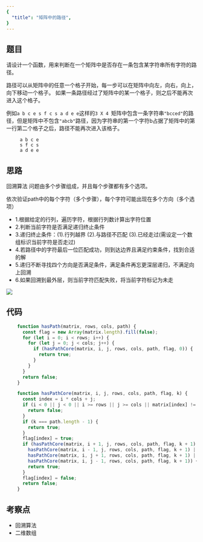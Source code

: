 ```yaml
---
{
  "title": "矩阵中的路径",
}
---
```


## 题目

请设计一个函数，用来判断在一个矩阵中是否存在一条包含某字符串所有字符的路径。

路径可以从矩阵中的任意一个格子开始，每一步可以在矩阵中向左，向右，向上，向下移动一个格子。
如果一条路径经过了矩阵中的某一个格子，则之后不能再次进入这个格子。 

例如` a b c e s f c s a d e e `这样的`3 X 4 `矩阵中包含一条字符串`"bcced"`的路径，但是矩阵中不包含`"abcb"`路径，因为字符串的第一个字符b占据了矩阵中的第一行第二个格子之后，路径不能再次进入该格子。
```
     a b c e 
     s f c s 
     a d e e
```

## 思路

回溯算法   问题由多个步骤组成，并且每个步骤都有多个选项。

依次验证path中的每个字符（多个步骤），每个字符可能出现在多个方向（多个选项）
- 1.根据给定的行列，遍历字符，根据行列数计算出字符位置
- 2.判断当前字符是否满足递归终止条件
- 3.递归终止条件：(1).行列越界 (2).与路径不匹配 (3).已经走过(需设定一个数组标识当前字符是否走过)
- 4.若路径中的字符最后一位匹配成功，则到达边界且满足约束条件，找到合适的解
- 5.递归不断寻找四个方向是否满足条件，满足条件再忘更深层递归，不满足向上回溯
- 6.如果回溯到最外层，则当前字符匹配失败，将当前字符标记为未走

![](../../dist/img/矩阵中的路径.png)

## 代码

```js
    function hasPath(matrix, rows, cols, path) {
      const flag = new Array(matrix.length).fill(false);
      for (let i = 0; i < rows; i++) {
        for (let j = 0; j < cols; j++) {
          if (hasPathCore(matrix, i, j, rows, cols, path, flag, 0)) {
            return true;
          }
        }
      }
      return false;
    }

    function hasPathCore(matrix, i, j, rows, cols, path, flag, k) {
      const index = i * cols + j;
      if (i < 0 || j < 0 || i >= rows || j >= cols || matrix[index] != path[k] || flag[index]) {
        return false;
      }
      if (k === path.length - 1) {
        return true;
      }
      flag[index] = true;
      if (hasPathCore(matrix, i + 1, j, rows, cols, path, flag, k + 1) ||
        hasPathCore(matrix, i - 1, j, rows, cols, path, flag, k + 1) ||
        hasPathCore(matrix, i, j + 1, rows, cols, path, flag, k + 1) ||
        hasPathCore(matrix, i, j - 1, rows, cols, path, flag, k + 1)) {
        return true;
      }
      flag[index] = false;
      return false;
    }
```


## 考察点

- 回溯算法
- 二维数组